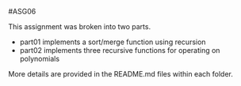 #ASG06

This assignment was broken into two parts.

- part01 implements a sort/merge function using recursion
- part02 implements three recursive functions for operating on polynomials

More details are provided in the README.md files within each folder.
